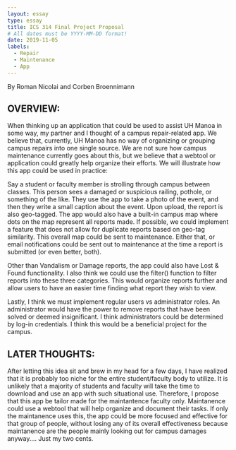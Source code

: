 ```yaml
---
layout: essay
type: essay
title: ICS 314 Final Project Proposal
# All dates must be YYYY-MM-DD format!
date: 2019-11-05
labels:
  - Repair
  - Maintenance
  - App
---
```


By Roman Nicolai and Corben Broennimann

## OVERVIEW:

When thinking up an application that could be used to assist UH Manoa in some way, my partner and I thought of a campus repair-related app. We believe that, currently, UH Manoa has no way of organizing or grouping campus repairs into one single source. We are not sure how campus maintenance currently goes about this, but we believe that a webtool or application could greatly help organize their efforts. We will illustrate how this app could be used in practice:

Say a student or faculty member is strolling through campus between classes. This person sees a damaged or suspicious railing, pothole, or something of the like. They use the app to take a photo of the event, and then they write a small caption about the event. Upon upload, the report is also geo-tagged. The app would also have a built-in campus map where dots on the map represent all reports made. If possible, we could implement a feature that does not allow for duplicate reports based on geo-tag similarity. This overall map could be sent to maintenance. Either that, or email notifications could be sent out to maintenance at the time a report is submitted (or even better, both). 

Other than Vandalism or Damage reports, the app could also have Lost & Found functionality. I also think we could use the filter() function to filter reports into these three categories. This would organize reports further and allow users to have an easier time finding what report they wish to view.

Lastly, I think we must implement regular users vs administrator roles. An administrator would have the power to remove reports that have been solved or deemed insignificant. I think administrators could be determined by log-in credentials. I think this would be a beneficial project for the campus.

## LATER THOUGHTS:

After letting this idea sit and brew in my head for a few days, I have realized that it is probably too niche for the entire student/faculty body to utilize. It is unlikely that
a majority of students and faculty will take the time to download and use an app with such situational use. Therefore, I propose that this app be tailor made for the maintantence
faculty only. Maintanence could use a webtool that will help organize and document their tasks. If only the maintanence uses this, the app could be more focused and effective for
that group of people, without losing any of its overall effectiveness because maintanence are the people mainly looking out for campus damages anyway....
Just my two cents.
